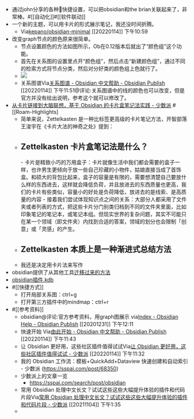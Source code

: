 - 通过john分享的各种快捷设置，可以把obsidian和the brian关联起来了，非常棒。#[[自动化]]#[[软件联动]]
- 一个新的主题，可以用卡片的形式展示笔记，我还没时间折腾。
    - Via[kepano/obsidian-minimal](https://github.com/kepano/obsidian-minimal) [[20220114]] 下午10:59
- 改变graph节点的颜色原来很简单。
    - 节点设置颜色的方法如图所示，Ob在0.12版本后就出了“颜色组”这个功能。
    - 首先在关系图的设置里点开“颜色组”，然后点击“新建颜色组”，通过不同的检索方式将节点分类，然后对分好类的颜色组上色就行了。
    - ![](https://firebasestorage.googleapis.com/v0/b/firescript-577a2.appspot.com/o/imgs%2Fapp%2Fxinyiheng%2Fnr74QeftuU.png?alt=media&token=2d3fa0aa-d4eb-46bb-bc66-1fec6e1cf3bc)
    - 关系图谱Via[关系图谱 - Obsidian 中文帮助 - Obsidian Publish](https://publish.obsidian.md/help-zh/%E6%8F%92%E4%BB%B6/%E5%85%B3%E7%B3%BB%E5%9B%BE%E8%B0%B1) [[20220114]] 下午11:51@评论:关系图谱中的线的颜色也可以改变，但是官方并没有给出说明，参考这个就可以修改了。
- [从卡片链接到大脑联想，基于 Obsidian 的卡片盒笔记法实践 - 少数派](https://sspai.com/post/60802) #[[Roam-Highlights]
    - 简单来说，Zettelkasten 是一种比标签更高级的卡片笔记方法，开智部落王浚宇在《卡片大法的神奇之处》提到：
    - <h2>Zettelkasten 卡片盒笔记法是什么？</h2>
        - 卡片是精致小巧的万用盒子：卡片就像生活中我们都会需要的盒子一样，也许男生更倾向于放一些自己珍藏的小物件，姑娘直接当成了首饰盒。和硕大的背包比起来，盒子的容量是有限的，需要想清楚自己要放什么样的东西进去，这样就会降低负荷，并且放进去的东西质量也更高，我们的卡片有些类似，容量小的好处是负荷降低，放进去的是线索、是高质量的内容
        - 接着我们尝试体现知识点之间的关系：大部分人都采用了文件夹或者列表的方式，把这些卡片分门别类归档到不同的文件夹里面，比如印象笔记的笔记本，或笔记本组。但现实世界的复杂问题，其实不可能只在某一个领域（即文件夹）内找到合适的答案，领域的划分也会限制「创意」或「灵感」的产生。
    - <h2>Zettelkasten 本质上是一种渐进式总结方法</h2>
    - 我还是决定用卡片法来写作
- obsidian提供了从其他工具[迁移过来的方法](https://forum.obsidian.md/t/meta-migration-workflows/15252)
- [obsidian插件.kdb](hook://file/2HeTJykrl?p=Y29tfmFwcGxlfkNsb3VkRG9jcy9Lbm93bGVkZ2UgZGF0YWJhc2UgYnVpbGRlcg==&n=obsidian%E6%8F%92%E4%BB%B6.kdb)
- #[[快捷方式]]
    - 打开局部关系图：ctrl+g
    - 打开第三方插件中的mindmap：ctrl+r
- #[[参考资料]]
    - obsidian@评论:官方参考资料，用graph图展示
via[Index - Obsidian Help - Obsidian Publish](https://publish.obsidian.md/help/Index)
[[20201231]] 下午12:11
    - 快速开始 Via[由此开始 - Obsidian 中文帮助 - Obsidian Publish](https://publish.obsidian.md/help-zh/%E7%94%B1%E6%AD%A4%E5%BC%80%E5%A7%8B) [[20220114]] 下午11:43
    - 让 Obsidian 更好用，这些社区插件值得试试Via[让 Obsidian 更好用，这些社区插件值得试试 - 少数派](https://sspai.com/post/66094) [[20220114]] 下午11:32
    - 我的 Obsidian 工作流：模板+QuickAdd+Dataview 快速创建和自动索引 - 少数派 (https://sspai.com/post/68350)
    - 少数派上的文章一览
        - https://sspai.com/search/post/obsidian
    - 常用 Obsidian 处理中文长文？试试这些这些大幅提升体验的插件和代码片段Via[常用 Obsidian 处理中文长文？试试这些这些大幅提升体验的插件和代码片段 - 少数派](https://sspai.com/post/69628) [[20211104]] 下午1:35
    - 

